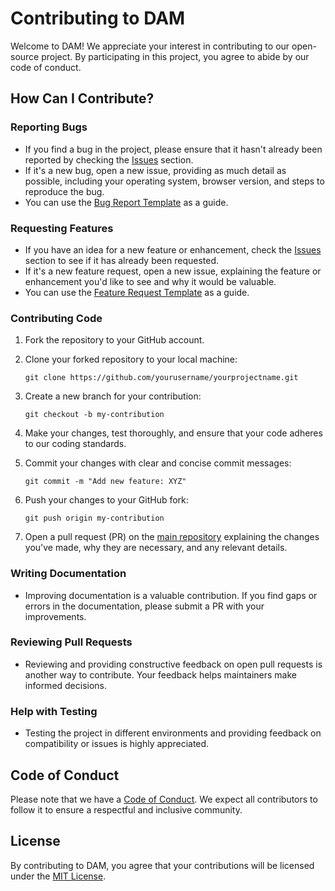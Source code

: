 # Contributing to DAM

Welcome to DAM! We appreciate your interest in contributing to our open-source project. By participating in this project, you agree to abide by our code of conduct.

## How Can I Contribute?

### Reporting Bugs

- If you find a bug in the project, please ensure that it hasn't already been reported by checking the [Issues](https://github.com/yourusername/yourprojectname/issues) section.
- If it's a new bug, open a new issue, providing as much detail as possible, including your operating system, browser version, and steps to reproduce the bug.
- You can use the [Bug Report Template](.github/ISSUE_TEMPLATE/bug_report.md) as a guide.

### Requesting Features

- If you have an idea for a new feature or enhancement, check the [Issues](https://github.com/yourusername/yourprojectname/issues) section to see if it has already been requested.
- If it's a new feature request, open a new issue, explaining the feature or enhancement you'd like to see and why it would be valuable.
- You can use the [Feature Request Template](.github/ISSUE_TEMPLATE/feature_request.md) as a guide.

### Contributing Code

1. Fork the repository to your GitHub account.
2. Clone your forked repository to your local machine:

   ```shell
   git clone https://github.com/yourusername/yourprojectname.git
   ```

3. Create a new branch for your contribution:

   ```shell
   git checkout -b my-contribution
   ```

4. Make your changes, test thoroughly, and ensure that your code adheres to our coding standards.
5. Commit your changes with clear and concise commit messages:

   ```shell
   git commit -m "Add new feature: XYZ"
   ```

6. Push your changes to your GitHub fork:

   ```shell
   git push origin my-contribution
   ```

7. Open a pull request (PR) on the [main repository](https://github.com/yourusername/yourprojectname) explaining the changes you've made, why they are necessary, and any relevant details.

### Writing Documentation

- Improving documentation is a valuable contribution. If you find gaps or errors in the documentation, please submit a PR with your improvements.

### Reviewing Pull Requests

- Reviewing and providing constructive feedback on open pull requests is another way to contribute. Your feedback helps maintainers make informed decisions.

### Help with Testing

- Testing the project in different environments and providing feedback on compatibility or issues is highly appreciated.

## Code of Conduct

Please note that we have a [Code of Conduct](CODE_OF_CONDUCT.md). We expect all contributors to follow it to ensure a respectful and inclusive community.

## License

By contributing to DAM, you agree that your contributions will be licensed under the [MIT License](LICENSE).
